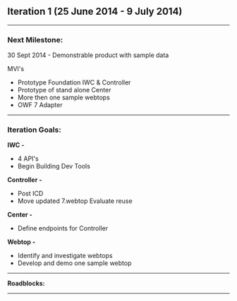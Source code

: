 ## Iteration 1 (25 June 2014 - 9 July 2014)

***

### Next Milestone:
30 Sept 2014 - Demonstrable product with sample data

MVI's
* Prototype Foundation IWC & Controller
* Prototype of stand alone Center
* More then one sample webtops
* OWF 7 Adapter

***

### Iteration Goals:
**IWC -**
* 4 API's
* Begin Building Dev Tools 

**Controller -**
* Post ICD
* Move updated 7.webtop Evaluate reuse

**Center -**
* Define endpoints for Controller

**Webtop -**
* Identify and investigate webtops
* Develop and demo one sample webtop


***

**Roadblocks:**

***
